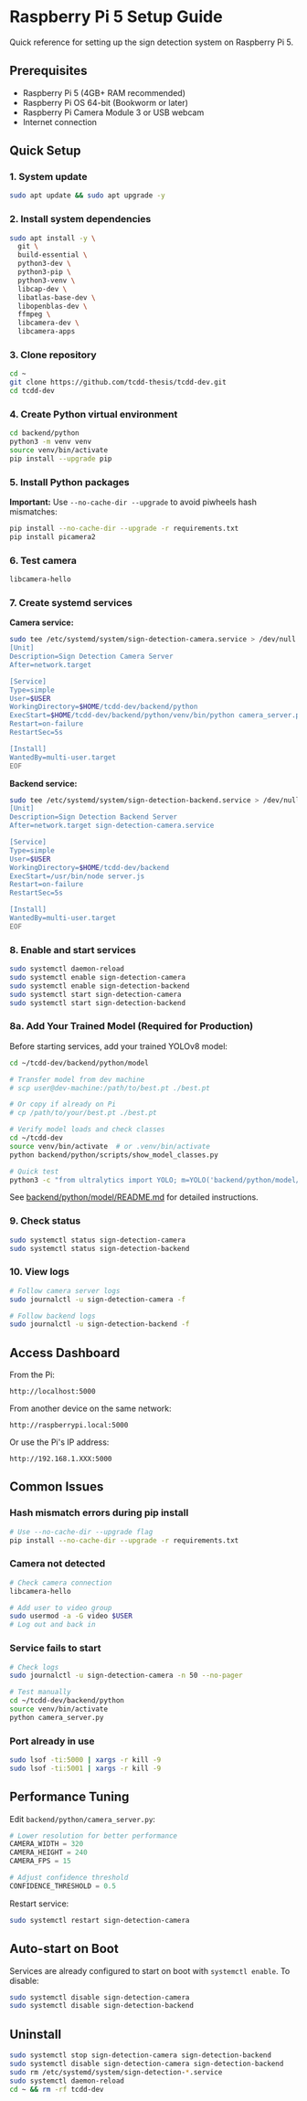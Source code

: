 # Raspberry Pi 5 Setup Guide

Quick reference for setting up the sign detection system on Raspberry Pi 5.

## Prerequisites

- Raspberry Pi 5 (4GB+ RAM recommended)
- Raspberry Pi OS 64-bit (Bookworm or later)
- Raspberry Pi Camera Module 3 or USB webcam
- Internet connection

## Quick Setup

### 1. System update

```bash
sudo apt update && sudo apt upgrade -y
```

### 2. Install system dependencies

```bash
sudo apt install -y \
  git \
  build-essential \
  python3-dev \
  python3-pip \
  python3-venv \
  libcap-dev \
  libatlas-base-dev \
  libopenblas-dev \
  ffmpeg \
  libcamera-dev \
  libcamera-apps
```

### 3. Clone repository

```bash
cd ~
git clone https://github.com/tcdd-thesis/tcdd-dev.git
cd tcdd-dev
```

### 4. Create Python virtual environment

```bash
cd backend/python
python3 -m venv venv
source venv/bin/activate
pip install --upgrade pip
```

### 5. Install Python packages

**Important:** Use `--no-cache-dir --upgrade` to avoid piwheels hash mismatches:

```bash
pip install --no-cache-dir --upgrade -r requirements.txt
pip install picamera2
```

### 6. Test camera

```bash
libcamera-hello
```

### 7. Create systemd services

**Camera service:**

```bash
sudo tee /etc/systemd/system/sign-detection-camera.service > /dev/null <<EOF
[Unit]
Description=Sign Detection Camera Server
After=network.target

[Service]
Type=simple
User=$USER
WorkingDirectory=$HOME/tcdd-dev/backend/python
ExecStart=$HOME/tcdd-dev/backend/python/venv/bin/python camera_server.py
Restart=on-failure
RestartSec=5s

[Install]
WantedBy=multi-user.target
EOF
```

**Backend service:**

```bash
sudo tee /etc/systemd/system/sign-detection-backend.service > /dev/null <<EOF
[Unit]
Description=Sign Detection Backend Server
After=network.target sign-detection-camera.service

[Service]
Type=simple
User=$USER
WorkingDirectory=$HOME/tcdd-dev/backend
ExecStart=/usr/bin/node server.js
Restart=on-failure
RestartSec=5s

[Install]
WantedBy=multi-user.target
EOF
```

### 8. Enable and start services

```bash
sudo systemctl daemon-reload
sudo systemctl enable sign-detection-camera
sudo systemctl enable sign-detection-backend
sudo systemctl start sign-detection-camera
sudo systemctl start sign-detection-backend
```

### 8a. Add Your Trained Model (Required for Production)

Before starting services, add your trained YOLOv8 model:

```bash
cd ~/tcdd-dev/backend/python/model

# Transfer model from dev machine
# scp user@dev-machine:/path/to/best.pt ./best.pt

# Or copy if already on Pi
# cp /path/to/your/best.pt ./best.pt

# Verify model loads and check classes
cd ~/tcdd-dev
source venv/bin/activate  # or .venv/bin/activate
python backend/python/scripts/show_model_classes.py

# Quick test
python3 -c "from ultralytics import YOLO; m=YOLO('backend/python/model/best.pt'); print('✓ Model OK:', len(m.names), 'classes')"
```

See [backend/python/model/README.md](backend/python/model/README.md) for detailed instructions.

### 9. Check status

```bash
sudo systemctl status sign-detection-camera
sudo systemctl status sign-detection-backend
```

### 10. View logs

```bash
# Follow camera server logs
sudo journalctl -u sign-detection-camera -f

# Follow backend logs
sudo journalctl -u sign-detection-backend -f
```

## Access Dashboard

From the Pi:
```
http://localhost:5000
```

From another device on the same network:
```
http://raspberrypi.local:5000
```

Or use the Pi's IP address:
```
http://192.168.1.XXX:5000
```

## Common Issues

### Hash mismatch errors during pip install

```bash
# Use --no-cache-dir --upgrade flag
pip install --no-cache-dir --upgrade -r requirements.txt
```

### Camera not detected

```bash
# Check camera connection
libcamera-hello

# Add user to video group
sudo usermod -a -G video $USER
# Log out and back in
```

### Service fails to start

```bash
# Check logs
sudo journalctl -u sign-detection-camera -n 50 --no-pager

# Test manually
cd ~/tcdd-dev/backend/python
source venv/bin/activate
python camera_server.py
```

### Port already in use

```bash
sudo lsof -ti:5000 | xargs -r kill -9
sudo lsof -ti:5001 | xargs -r kill -9
```

## Performance Tuning

Edit `backend/python/camera_server.py`:

```python
# Lower resolution for better performance
CAMERA_WIDTH = 320
CAMERA_HEIGHT = 240
CAMERA_FPS = 15

# Adjust confidence threshold
CONFIDENCE_THRESHOLD = 0.5
```

Restart service:
```bash
sudo systemctl restart sign-detection-camera
```

## Auto-start on Boot

Services are already configured to start on boot with `systemctl enable`. To disable:

```bash
sudo systemctl disable sign-detection-camera
sudo systemctl disable sign-detection-backend
```

## Uninstall

```bash
sudo systemctl stop sign-detection-camera sign-detection-backend
sudo systemctl disable sign-detection-camera sign-detection-backend
sudo rm /etc/systemd/system/sign-detection-*.service
sudo systemctl daemon-reload
cd ~ && rm -rf tcdd-dev
```
